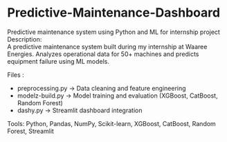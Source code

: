 # Predictive-Maintenance-Dashboard
Predictive maintenance system using Python and ML for internship project
Description:  
A predictive maintenance system built during my internship at Waaree Energies. Analyzes operational data for 50+ machines and predicts equipment failure using ML models.

Files : 
- preprocessing.py → Data cleaning and feature engineering  
- modelz-build.py → Model training and evaluation (XGBoost, CatBoost, Random Forest)  
- dashy.py → Streamlit dashboard integration  

Tools:
Python, Pandas, NumPy, Scikit-learn, XGBoost, CatBoost, Random Forest, Streamlit
